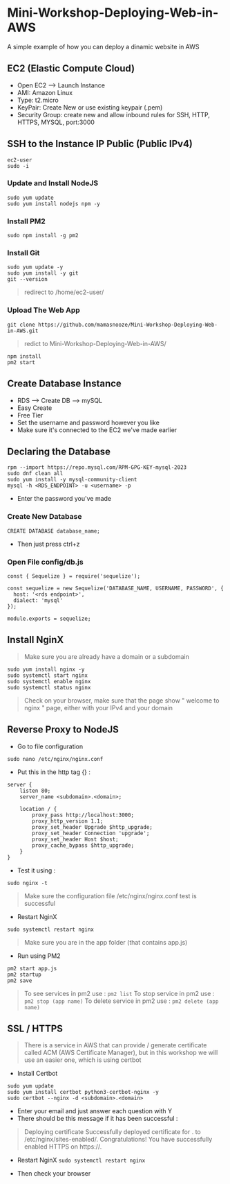 # Mini-Workshop-Deploying-Web-in-AWS

A simple example of how you can deploy a dinamic website in AWS

## EC2 (Elastic Compute Cloud)
- Open EC2 --> Launch Instance
- AMI: Amazon Linux
- Type: t2.micro
- KeyPair: Create New or use existing keypair (.pem)
- Security Group: create new and allow inbound rules for SSH, HTTP, HTTPS, MYSQL, port:3000

## SSH to the Instance IP Public (Public IPv4)
```
ec2-user
sudo -i
```

### Update and Install NodeJS
```
sudo yum update
sudo yum install nodejs npm -y
```

### Install PM2
```
sudo npm install -g pm2
```

### Install Git
```
sudo yum update -y
sudo yum install -y git
git --version
```

> redirect to /home/ec2-user/

### Upload The Web App
```
git clone https://github.com/mamasnooze/Mini-Workshop-Deploying-Web-in-AWS.git
```

> redict to Mini-Workshop-Deploying-Web-in-AWS/

```
npm install
pm2 start
```

## Create Database Instance
- RDS --> Create DB --> mySQL
- Easy Create
- Free Tier
- Set the username and password however you like
- Make sure it's connected to the EC2 we've made earlier

## Declaring the Database
```
rpm --import https://repo.mysql.com/RPM-GPG-KEY-mysql-2023
sudo dnf clean all
sudo yum install -y mysql-community-client
mysql -h <RDS_ENDPOINT> -u <username> -p
```
- Enter the password you've made

### Create New Database
```
CREATE DATABASE database_name;
```
- Then just press ctrl+z

### Open File config/db.js
```
const { Sequelize } = require('sequelize');

const sequelize = new Sequelize('DATABASE_NAME, USERNAME, PASSWORD', {
  host: '<rds endpoint>',
  dialect: 'mysql'
});

module.exports = sequelize;
```

## Install NginX
> Make sure you are already have a domain or a subdomain
```
sudo yum install nginx -y
sudo systemctl start nginx
sudo systemctl enable nginx
sudo systemctl status nginx
```
> Check on your browser, make sure that the page show " welcome to nginx " page, either with your IPv4 and your domain

## Reverse Proxy to NodeJS
- Go to file configuration
```
sudo nano /etc/nginx/nginx.conf
```
- Put this in the http tag {} :
```
server {
    listen 80;
    server_name <subdomain>.<domain>;

    location / {
        proxy_pass http://localhost:3000;
        proxy_http_version 1.1;
        proxy_set_header Upgrade $http_upgrade;
        proxy_set_header Connection 'upgrade';
        proxy_set_header Host $host;
        proxy_cache_bypass $http_upgrade;
    }
}
```

- Test it using :
```
sudo nginx -t
```
> Make sure the configuration file /etc/nginx/nginx.conf test is successful

- Restart NginX
```
sudo systemctl restart nginx
```

> Make sure you are in the app folder (that contains app.js)
- Run using PM2
```
pm2 start app.js
pm2 startup
pm2 save
```

> To see services in pm2 use :
``` pm2 list ```
> To stop service in pm2 use :
``` pm2 stop (app name) ```
> To delete service in pm2 use :
``` pm2 delete (app name) ```

## SSL / HTTPS
> There is a service in AWS that can provide / generate certificate called ACM (AWS Certificate Manager), but in this workshop we will use an easier one, which is using certbot

- Install Certbot
```
sudo yum update
sudo yum install certbot python3-certbot-nginx -y
sudo certbot --nginx -d <subdomain>.<domain>
```
- Enter your email and just answer each question with Y
- There should be this message if it has been successful :
> Deploying certificate
Successfully deployed certificate for <subdomain>.<domain> to /etc/nginx/sites-enabled/<subdomain>.<domain>
Congratulations! You have successfully enabled HTTPS on https://<subdomain>.<domain>

- Restart NginX
``` sudo systemctl restart nginx ```

- Then check your browser
